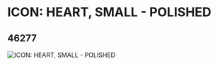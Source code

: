 # ICON: HEART, SMALL - POLISHED
## 46277
![ICON: HEART, SMALL - POLISHED](https://lc-www-live-s.legocdn.com/media/bricks/5/2/4197657.jpg)